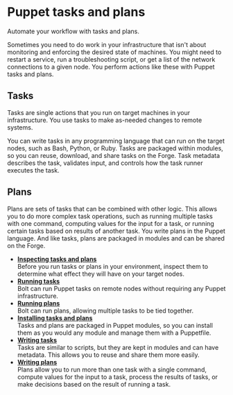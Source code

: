 #  Puppet tasks and plans

Automate your workflow with tasks and plans.

Sometimes you need to do work in your infrastructure that isn't about monitoring and enforcing the desired state of machines. You might need to restart a service, run a troubleshooting script, or get a list of the network connections to a given node. You perform actions like these with Puppet tasks and plans.

## Tasks

Tasks are single actions that you run on target machines in your infrastructure. You use tasks to make as-needed changes to remote systems.

You can write tasks in any programming language that can run on the target nodes, such as Bash, Python, or Ruby. Tasks are packaged within modules, so you can reuse, download, and share tasks on the Forge. Task metadata describes the task, validates input, and controls how the task runner executes the task.

## Plans

Plans are sets of tasks that can be combined with other logic. This allows you to do more complex task operations, such as running multiple tasks with one command, computing values for the input for a task, or running certain tasks based on results of another task. You write plans in the Puppet language. And like tasks, plans are packaged in modules and can be shared on the Forge.

-   **[Inspecting tasks and plans](inspecting_tasks_and_plans.md)**  
Before you run tasks or plans in your environment, inspect them to determine what effect they will have on your target nodes.
-   **[Running tasks](bolt_running_tasks.md#)**  
Bolt can run Puppet tasks on remote nodes without requiring any Puppet infrastructure. 
-   **[Running plans](bolt_running_plans.md#)**  
 Bolt can run plans, allowing multiple tasks to be tied together. 
-   **[Installing tasks and plans](installing_tasks_from_the_forge.md#)**  
Tasks and plans are packaged in Puppet modules, so you can install them as you would any module and manage them with a Puppetfile. 
-   **[Writing tasks](writing_tasks.md#)**  
Tasks are similar to scripts, but they are kept in modules and can have metadata. This allows you to reuse and share them more easily.
-   **[Writing plans](writing_plans.md#)**  
Plans allow you to run more than one task with a single command, compute values for the input to a task, process the results of tasks, or make decisions based on the result of running a task.

